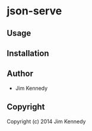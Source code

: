 # json-serve



## Usage

## Installation

## Author

* Jim Kennedy

## Copyright

Copyright (c) 2014 Jim Kennedy

